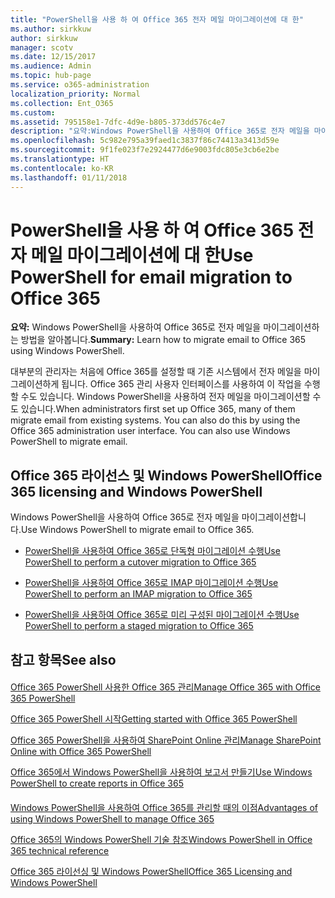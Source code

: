```yaml
---
title: "PowerShell을 사용 하 여 Office 365 전자 메일 마이그레이션에 대 한"
ms.author: sirkkuw
author: sirkkuw
manager: scotv
ms.date: 12/15/2017
ms.audience: Admin
ms.topic: hub-page
ms.service: o365-administration
localization_priority: Normal
ms.collection: Ent_O365
ms.custom: 
ms.assetid: 795158e1-7dfc-4d9e-b805-373dd576c4e7
description: "요약:Windows PowerShell을 사용하여 Office 365로 전자 메일을 마이그레이션하는 방법을 알아봅니다."
ms.openlocfilehash: 5c982e795a39faed1c3837f86c74413a3413d59e
ms.sourcegitcommit: 9f1fe023f7e2924477d6e9003fdc805e3cb6e2be
ms.translationtype: HT
ms.contentlocale: ko-KR
ms.lasthandoff: 01/11/2018
---
```

# <a name="use-powershell-for-email-migration-to-office-365"></a><span data-ttu-id="c73f6-103">PowerShell을 사용 하 여 Office 365 전자 메일 마이그레이션에 대 한</span><span class="sxs-lookup"><span data-stu-id="c73f6-103">Use PowerShell for email migration to Office 365</span></span>

 <span data-ttu-id="c73f6-104">**요약:** Windows PowerShell을 사용하여 Office 365로 전자 메일을 마이그레이션하는 방법을 알아봅니다.</span><span class="sxs-lookup"><span data-stu-id="c73f6-104">**Summary:** Learn how to migrate email to Office 365 using Windows PowerShell.</span></span>
  
<span data-ttu-id="c73f6-p101">대부분의 관리자는 처음에 Office 365를 설정할 때 기존 시스템에서 전자 메일을 마이그레이션하게 됩니다. Office 365 관리 사용자 인터페이스를 사용하여 이 작업을 수행할 수도 있습니다. Windows PowerShell을 사용하여 전자 메일을 마이그레이션할 수도 있습니다.</span><span class="sxs-lookup"><span data-stu-id="c73f6-p101">When administrators first set up Office 365, many of them migrate email from existing systems. You can also do this by using the Office 365 administration user interface. You can also use Windows PowerShell to migrate email.</span></span>
  
## <a name="office-365-licensing-and-windows-powershell"></a><span data-ttu-id="c73f6-108">Office 365 라이선스 및 Windows PowerShell</span><span class="sxs-lookup"><span data-stu-id="c73f6-108">Office 365 licensing and Windows PowerShell</span></span>

<span data-ttu-id="c73f6-109">Windows PowerShell을 사용하여 Office 365로 전자 메일을 마이그레이션합니다.</span><span class="sxs-lookup"><span data-stu-id="c73f6-109">Use Windows PowerShell to migrate email to Office 365.</span></span> 
  
- [<span data-ttu-id="c73f6-110">PowerShell을 사용하여 Office 365로 단독형 마이그레이션 수행</span><span class="sxs-lookup"><span data-stu-id="c73f6-110">Use PowerShell to perform a cutover migration to Office 365</span></span>](use-powershell-to-perform-a-cutover-migration-to-office-365.md)
    
- [<span data-ttu-id="c73f6-111">PowerShell을 사용하여 Office 365로 IMAP 마이그레이션 수행</span><span class="sxs-lookup"><span data-stu-id="c73f6-111">Use PowerShell to perform an IMAP migration to Office 365</span></span>](use-powershell-to-perform-an-imap-migration-to-office-365.md)
    
- [<span data-ttu-id="c73f6-112">PowerShell을 사용하여 Office 365로 미리 구성된 마이그레이션 수행</span><span class="sxs-lookup"><span data-stu-id="c73f6-112">Use PowerShell to perform a staged migration to Office 365</span></span>](use-powershell-to-perform-a-staged-migration-to-office-365.md)
    
## <a name="see-also"></a><span data-ttu-id="c73f6-113">참고 항목</span><span class="sxs-lookup"><span data-stu-id="c73f6-113">See also</span></span>

#### 

[<span data-ttu-id="c73f6-114">Office 365 PowerShell 사용한 Office 365 관리</span><span class="sxs-lookup"><span data-stu-id="c73f6-114">Manage Office 365 with Office 365 PowerShell</span></span>](manage-office-365-with-office-365-powershell.md)
  
[<span data-ttu-id="c73f6-115">Office 365 PowerShell 시작</span><span class="sxs-lookup"><span data-stu-id="c73f6-115">Getting started with Office 365 PowerShell</span></span>](getting-started-with-office-365-powershell.md)
  
[<span data-ttu-id="c73f6-116">Office 365 PowerShell을 사용하여 SharePoint Online 관리</span><span class="sxs-lookup"><span data-stu-id="c73f6-116">Manage SharePoint Online with Office 365 PowerShell</span></span>](manage-sharepoint-online-with-office-365-powershell.md)
  
[<span data-ttu-id="c73f6-117">Office 365에서 Windows PowerShell을 사용하여 보고서 만들기</span><span class="sxs-lookup"><span data-stu-id="c73f6-117">Use Windows PowerShell to create reports in Office 365</span></span>](use-windows-powershell-to-create-reports-in-office-365.md)
#### 

<span data-ttu-id="c73f6-118">[Windows PowerShell을 사용하여 Office 365를 관리할 때의 이점](http://technet.microsoft.com/library/15144a50-453e-4cd5-befd-bc6736697967.aspx)</span><span class="sxs-lookup"><span data-stu-id="c73f6-118">[Advantages of using Windows PowerShell to manage Office 365](http://technet.microsoft.com/library/15144a50-453e-4cd5-befd-bc6736697967.aspx)</span></span>
  
<span data-ttu-id="c73f6-119">[Office 365의 Windows PowerShell 기술 참조](http://technet.microsoft.com/library/10d5c66a-7579-4319-aaa5-7a5e21d49cea.aspx)</span><span class="sxs-lookup"><span data-stu-id="c73f6-119">[Windows PowerShell in Office 365 technical reference](http://technet.microsoft.com/library/10d5c66a-7579-4319-aaa5-7a5e21d49cea.aspx)</span></span>
  
<span data-ttu-id="c73f6-120">[Office 365 라이선싱 및 Windows PowerShell](http://technet.microsoft.com/library/6ca0e430-f7ba-4184-becf-14c6c5c8dde5.aspx)</span><span class="sxs-lookup"><span data-stu-id="c73f6-120">[Office 365 Licensing and Windows PowerShell](http://technet.microsoft.com/library/6ca0e430-f7ba-4184-becf-14c6c5c8dde5.aspx)</span></span>

